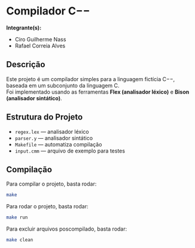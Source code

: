 # Compilador C−−

**Integrante(s):**  
- Ciro Guilherme Nass
- Rafael Correia Alves

## Descrição
Este projeto é um compilador simples para a linguagem fictícia C−−, baseada em um subconjunto da linguagem C.  
Foi implementado usando as ferramentas **Flex (analisador léxico)** e **Bison (analisador sintático)**.

## Estrutura do Projeto

- `regex.lex` — analisador léxico
- `parser.y` — analisador sintático
- `Makefile` — automatiza compilação
- `input.cmm` — arquivo de exemplo para testes

## Compilação

Para compilar o projeto, basta rodar:

```bash
make
```

Para rodar o projeto, basta rodar:

```bash
make run
```

Para excluir arquivos poscompilado, basta rodar:

```bash
make clean
```